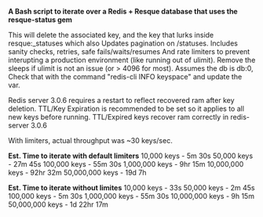 **A Bash script to iterate over a Redis + Resque database that uses the resque-status gem**

This will delete the associated key, and the key that lurks inside resque:_statuses which also 
Updates pagination on /statuses. Includes sanity checks, retries, safe fails/waits/resumes
And rate limiters to prevent interupting a production environment (like running out of ulimit). 
Remove the sleeps if ulimit is not an issue (or > 4096 for most). Assumes the db is db:0, 
Check that with the command "redis-cli INFO keyspace" and update the var. 

Redis server 3.0.6 requires a restart to reflect recovered ram after key deletion.
TTL/Key Expiration is recommended to be set so it applies to all new keys before running.
TTL/Expired keys recover ram correctly in redis-server 3.0.6

With limiters, actual throughput was ~30 keys/sec.

**Est. Time to iterate with default limiters**
10,000     keys - 5m 30s
50,000     keys - 27m 45s
100,000    keys - 55m 30s
1,000,000  keys - 9hr 15m
10,000,000 keys - 92hr 32m
50,000,000 keys - 19d 7h

**Est. Time to iterate without limites**
10,000     keys - 33s
50,000     keys - 2m 45s
100,000    keys - 5m 30s
1,000,000  keys - 55m 30s
10,000,000 keys - 9h 15m
50,000,000 keys - 1d 22hr 17m
